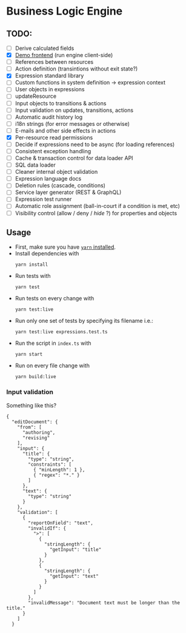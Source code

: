 # Business Logic Engine

## TODO:

- [ ] Derive calculated fields
- [x] [Demo frontend](demo/README.md) (run engine client-side)
- [ ] References between resources
- [ ] Action definition (transintions without exit state?)
- [x] Expression standard library
- [ ] Custom functions in system definition -> expression context
- [ ] User objects in expressions
- [ ] updateResource
- [ ] Input objects to transitions &
      actions
- [ ] Input validation on updates, transitions, actions
- [ ] Automatic audit history log
- [ ] i18n strings (for error messages or otherwise)
- [ ] E-mails and other side effects in actions
- [x] Per-resource read permissions
- [ ] Decide if expressions need to be async (for loading references)
- [ ] Consistent exception handling
- [ ] Cache & transaction control for data loader API
- [ ] SQL data loader
- [ ] Cleaner internal object validation
- [ ] Expression language docs
- [ ] Deletion rules (cascade, conditions)
- [ ] Service layer generator (REST & GraphQL)
- [ ] Expression test runner
- [ ] Automatic role assignment (ball-in-court if a condition is met, etc)
- [ ] Visibility control (allow / deny / _hide_ ?) for properties and objects

## Usage

- First, make sure you have [`yarn` installed](https://yarnpkg.com/lang/en/docs/install/).
- Install dependencies with
  ```
  yarn install
  ```
- Run tests with
  ```
  yarn test
  ```
- Run tests on every change with
  ```
  yarn test:live
  ```
- Run only one set of tests by specifying its filename i.e.:
  ```
  yarn test:live expressions.test.ts
  ```
- Run the script in `index.ts` with
  ```
  yarn start
  ```
- Run on every file change with
  ```
  yarn build:live
  ```

### Input validation

Something like this?

```
{
  "editDocument": {
    "from": [
      "authoring",
      "revising"
    ],
    "input": {
      "title": {
        "type": "string",
        "constraints": [
          { "minLength": 1 },
          { "regex": "*." }
        ]
      },
      "text": {
        "type": "string"
      }
    },
    "validation": [
      {
        "reportOnField": "text",
        "invalidIf": {
          ">": [
            {
              "stringLength": {
                "getInput": "title"
              }
            },
            {
              "stringLength": {
                "getInput": "text"
              }
            }
          ]
        },
        "invalidMessage": "Document text must be longer than the title."
      }
    ]
  }
```
